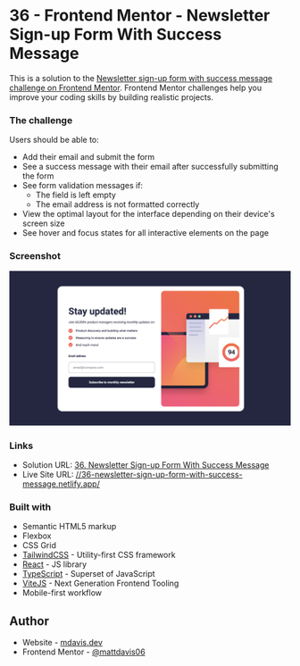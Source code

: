 # 36 - Frontend Mentor - Newsletter Sign-up Form With Success Message

This is a solution to the [Newsletter sign-up form with success message challenge on Frontend Mentor](https://www.frontendmentor.io/challenges/newsletter-signup-form-with-success-message-3FC1AZbNrv). Frontend Mentor challenges help you improve your coding skills by building realistic projects.

### The challenge

Users should be able to:

- Add their email and submit the form
- See a success message with their email after successfully submitting the form
- See form validation messages if:
  - The field is left empty
  - The email address is not formatted correctly
- View the optimal layout for the interface depending on their device's screen size
- See hover and focus states for all interactive elements on the page

### Screenshot

![](./screenshot.jpg)

### Links

- Solution URL: [36. Newsletter Sign-up Form With Success Message](https://github.com/mattdavis06/Frontend-Mentor-Projects/tree/main/36.%20newsletter-sign-up-form)
- Live Site URL: [//36-newsletter-sign-up-form-with-success-message.netlify.app/](https://36-newsletter-sign-up-form.netlify.app/)

### Built with

- Semantic HTML5 markup
- Flexbox
- CSS Grid
- [TailwindCSS](https://tailwindcss.com/) - Utility-first CSS framework
- [React](https://reactjs.org/) - JS library
- [TypeScript](https://www.typescriptlang.org/) - Superset of JavaScript
- [ViteJS](https://vitejs.dev/) - Next Generation Frontend Tooling
- Mobile-first workflow

## Author

- Website - [mdavis.dev](https://www.mdavis.dev)
- Frontend Mentor - [@mattdavis06](https://www.frontendmentor.io/profile/mattdavis06)
